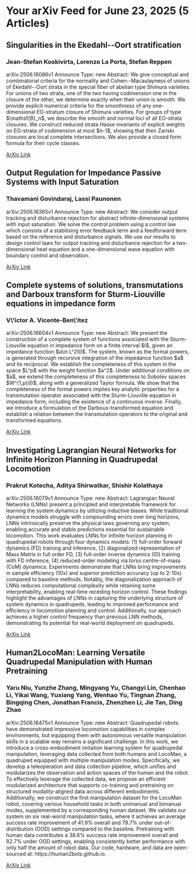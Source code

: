 <h1>Your arXiv Feed for June 23, 2025 (5 Articles)</h1>
<h2>Singularities in the Ekedahl--Oort stratification</h2>
<h3>Jean-Stefan Koskivirta, Lorenzo La Porta, Stefan Reppen</h3>
<p>arXiv:2506.16086v1 Announce Type: new 
Abstract: We give conceptual and combinatorial criteria for the normality and Cohen--Macaulayness of unions of Ekedahl--Oort strata in the special fiber of abelian type Shimura varieties. For unions of two strata, one of the two having codimension one in the closure of the other, we determine exactly when their union is smooth. We provide explicit numerical criteria for the smoothness of any one-dimensional EO-stratum closure of Shimura varieties. For groups of type $\mathsf{B}_n$, we describe the smooth and normal loci of all EO-strata closures. We construct reduced strata Hasse invariants of explicit weights on EO-strata of codimension at most $n-1$, showing that their Zariski closures are local complete intersections. We also provide a closed form formula for their cycle classes.</p>
<a href='https://arxiv.org/abs/2506.16086'>ArXiv Link</a>

<h2>Output Regulation for Impedance Passive Systems with Input Saturation</h2>
<h3>Thavamani Govindaraj, Lassi Paunonen</h3>
<p>arXiv:2506.16365v1 Announce Type: new 
Abstract: We consider output tracking and disturbance rejection for abstract infinite-dimensional systems with input saturation. We solve the control problem using a control law which consists of a stabilising error feedback term and a feedforward term based on the reference and disturbance signals. We use our results to design control laws for output tracking and disturbance rejection for a two-dimensional heat equation and a one-dimensional wave equation with boundary control and observation.</p>
<a href='https://arxiv.org/abs/2506.16365'>ArXiv Link</a>

<h2>Complete systems of solutions, transmutations and Darboux transform for Sturm-Liouville equations in impedance form</h2>
<h3>V\'ictor A. Vicente-Ben\'itez</h3>
<p>arXiv:2506.16604v1 Announce Type: new 
Abstract: We present the construction of a complete system of functions associated with the Sturm-Liouville equation in impedance form on a finite interval $I$, given an impedance function $a\in L^2(I)$. The system, known as the formal powers, is generated through recursive integration of the impedance function $a$ and its reciprocal. We establish the completeness of this system in the space $L^p$ with the weight function $a^2$. Under additional conditions on $a$, we extend the completeness of this completeness to Sobolev spaces $W^{1,p}(I)$, along with a generalized Taylor formula. We show that the completeness of the formal powers implies key analytic properties for a transmutation operator associated with the Sturm-Liouville equation in impedance form, including the existence of a continuous inverse. Finally, we introduce a formulation of the Darboux-transformed equation and establish a relation between the transmutation operators to the original and transformed equations.</p>
<a href='https://arxiv.org/abs/2506.16604'>ArXiv Link</a>

<h2>Investigating Lagrangian Neural Networks for Infinite Horizon Planning in Quadrupedal Locomotion</h2>
<h3>Prakrut Kotecha, Aditya Shirwatkar, Shishir Kolathaya</h3>
<p>arXiv:2506.16079v1 Announce Type: new 
Abstract: Lagrangian Neural Networks (LNNs) present a principled and interpretable framework for learning the system dynamics by utilizing inductive biases. While traditional dynamics models struggle with compounding errors over long horizons, LNNs intrinsically preserve the physical laws governing any system, enabling accurate and stable predictions essential for sustainable locomotion. This work evaluates LNNs for infinite horizon planning in quadrupedal robots through four dynamics models: (1) full-order forward dynamics (FD) training and inference, (2) diagonalized representation of Mass Matrix in full order FD, (3) full-order inverse dynamics (ID) training with FD inference, (4) reduced-order modeling via torso centre-of-mass (CoM) dynamics. Experiments demonstrate that LNNs bring improvements in sample efficiency (10x) and superior prediction accuracy (up to 2-10x) compared to baseline methods. Notably, the diagonalization approach of LNNs reduces computational complexity while retaining some interpretability, enabling real-time receding horizon control. These findings highlight the advantages of LNNs in capturing the underlying structure of system dynamics in quadrupeds, leading to improved performance and efficiency in locomotion planning and control. Additionally, our approach achieves a higher control frequency than previous LNN methods, demonstrating its potential for real-world deployment on quadrupeds.</p>
<a href='https://arxiv.org/abs/2506.16079'>ArXiv Link</a>

<h2>Human2LocoMan: Learning Versatile Quadrupedal Manipulation with Human Pretraining</h2>
<h3>Yaru Niu, Yunzhe Zhang, Mingyang Yu, Changyi Lin, Chenhao Li, Yikai Wang, Yuxiang Yang, Wenhao Yu, Tingnan Zhang, Bingqing Chen, Jonathan Francis, Zhenzhen Li, Jie Tan, Ding Zhao</h3>
<p>arXiv:2506.16475v1 Announce Type: new 
Abstract: Quadrupedal robots have demonstrated impressive locomotion capabilities in complex environments, but equipping them with autonomous versatile manipulation skills in a scalable way remains a significant challenge. In this work, we introduce a cross-embodiment imitation learning system for quadrupedal manipulation, leveraging data collected from both humans and LocoMan, a quadruped equipped with multiple manipulation modes. Specifically, we develop a teleoperation and data collection pipeline, which unifies and modularizes the observation and action spaces of the human and the robot. To effectively leverage the collected data, we propose an efficient modularized architecture that supports co-training and pretraining on structured modality-aligned data across different embodiments. Additionally, we construct the first manipulation dataset for the LocoMan robot, covering various household tasks in both unimanual and bimanual modes, supplemented by a corresponding human dataset. We validate our system on six real-world manipulation tasks, where it achieves an average success rate improvement of 41.9% overall and 79.7% under out-of-distribution (OOD) settings compared to the baseline. Pretraining with human data contributes a 38.6% success rate improvement overall and 82.7% under OOD settings, enabling consistently better performance with only half the amount of robot data. Our code, hardware, and data are open-sourced at: https://human2bots.github.io.</p>
<a href='https://arxiv.org/abs/2506.16475'>ArXiv Link</a>

